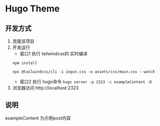 # Hugo Theme

## 开发方式

1. 克隆该项目
2. 开发运行
    - 窗口1 执行 tailwindcss的 实时编译 
    ``` shell
    npm install 

    npx @tailwindcss/cli -i input.css -o assets/css/main.css --watch
    ```
    - 窗口2 执行 hugo命令 
    `hugo server -p 2323 -c exampleContent -D`
3. 浏览器访问 http://localhost:2323

## 说明
exampleContent 为示例post内容